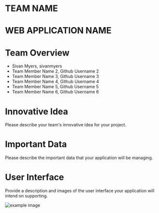 # TEAM NAME

# WEB APPLICATION NAME

# Team Overview

* Sivan Myers, sivanmyers
* Team Member Name 2, Github Username 2
* Team Member Name 3, Github Username 3
* Team Member Name 4, Github Username 4
* Team Member Name 5, Github Username 5
* Team Member Name 6, Github Username 6

# Innovative Idea

Please describe your team's innovative idea for your project.

# Important Data

Please describe the important data that your application will be managing.

# User Interface

Provide a description and images of the user interface your
application will intend on supporting.

![example image](imgs/chick.jpg)

